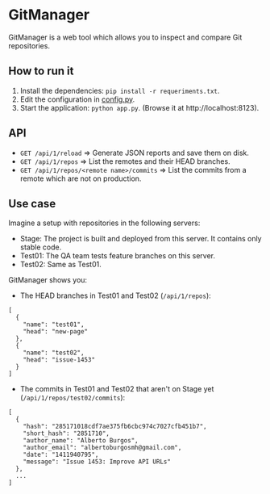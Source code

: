 # GitManager

GitManager is a web tool which allows you to inspect and compare Git repositories.

## How to run it

1. Install the dependencies: `pip install -r requeriments.txt`.
2. Edit the configuration in [config.py](config.py).
3. Start the application: `python app.py`. (Browse it at http://localhost:8123).

## API

- `GET /api/1/reload` => Generate JSON reports and save them on disk.
- `GET /api/1/repos` => List the remotes and their HEAD branches.
- `GET /api/1/repos/<remote name>/commits` => List the commits from a remote
which are not on production.

## Use case

Imagine a setup with repositories in the following servers:

- Stage: The project is built and deployed from this server. It contains only stable code.
- Test01: The QA team tests feature branches on this server.
- Test02: Same as Test01.

GitManager shows you:

- The HEAD branches in Test01 and Test02 (`/api/1/repos`):

```
[
  {
    "name": "test01",
    "head": "new-page"
  },
  {
    "name": "test02",
    "head": "issue-1453"
  }
]
```

- The commits in Test01 and Test02 that aren't on Stage yet (`/api/1/repos/test02/commits`):

```
[
  {
    "hash": "285171018cdf7ae375fb6cbc974c7027cfb451b7",
    "short_hash": "2851710",
    "author_name": "Alberto Burgos",
    "author_email": "albertoburgosmh@gmail.com",
    "date": "1411940795",
    "message": "Issue 1453: Improve API URLs"
  },
  ...
]
```
